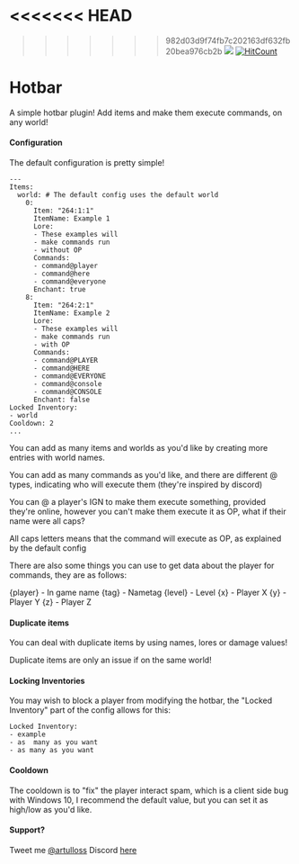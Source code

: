 <<<<<<< HEAD
=======

>>>>>>> 982d03d9f74fb7c202163df632fb20bea976cb2b
[![](https://poggit.pmmp.io/shield.state/Hotbar)](https://poggit.pmmp.io/p/Hotbar)
[![HitCount](http://hits.dwyl.io/artulloss/Hotbar.svg)](http://hits.dwyl.io/artulloss/Hotbar)
# Hotbar
A simple hotbar plugin! Add items and make them execute commands, on any world!
#### Configuration

The default configuration is pretty simple!
```
---
Items:
  world: # The default config uses the default world
    0:
      Item: "264:1:1"
      ItemName: Example 1
      Lore:
      - These examples will
      - make commands run
      - without OP
      Commands:
      - command@player
      - command@here
      - command@everyone
      Enchant: true
    8:
      Item: "264:2:1"
      ItemName: Example 2
      Lore:
      - These examples will
      - make commands run
      - with OP
      Commands:
      - command@PLAYER
      - command@HERE
      - command@EVERYONE
      - command@console
      - command@CONSOLE
      Enchant: false
Locked Inventory:
- world
Cooldown: 2
...

```


You can add as many items and worlds as you'd like by creating more entries with world names.

You can add as many commands as you'd like, and there are different @ types, indicating who will execute them (they're inspired by discord)

You can @ a player's IGN to make them execute something, provided they're online, however you can't make them execute it as OP, what if their name were all caps?

All caps letters means that the command will execute as OP, as explained by the default config


There are also some things you can use to get data about the player for commands, they are as follows:

{player} - In game name
{tag} - Nametag
{level} - Level
{x} - Player X
{y} - Player Y
{z} - Player Z


#### Duplicate items

You can deal with duplicate items by using names, lores or damage values!

Duplicate items are only an issue if on the same world!


#### Locking Inventories

You may wish to block a player from modifying the hotbar, the "Locked Inventory" part of the config allows for this:

```
Locked Inventory:
- example
- as  many as you want
- as many as you want
```

#### Cooldown
The cooldown is to "fix" the player interact spam, which is a client side bug with Windows 10, I recommend the default value, but you can set it as high/low as you'd like.

#### Support?
Tweet me [@artulloss](https://twitter.com/artulloss)
Discord [here](https://discord.versai.pro)
